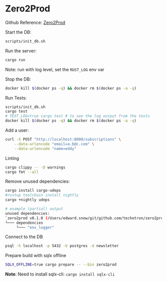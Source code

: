 # Zero2Prod

Github Reference: [Zero2Prod](https://github.com/LukeMathWalker/zero-to-production)


Start the DB:

```bash
scripts/init_db.sh
```

Run the server:

```bash
cargo run
```

Note: run with log level, set the `RUST_LOG` env var

Stop the DB:

```bash
docker kill $(docker ps -q) && docker rm $(docker ps -a -q)
```

Run Tests:
```bash
scripts/init_db.sh
cargo test
# TEST_LOG=true cargo test # to see the log output from the tests
docker kill $(docker ps -q) && docker rm $(docker ps -a -q)
```

Add a user:

```bash
curl -X POST "http://localhost:8000/subscriptions" \
    --data-urlencode "email=a.b@c.com" \
    --data-urlencode "name=eddy"
```

Linting
```bash
cargo clippy -- -D warnings
cargo fmt --all
```

Remove unused dependencies:

```bash
cargo install cargo-udeps
#rustup toolchain install nightly
cargo +nightly udeps

# example (partial) output
unused dependencies:
`zero2prod v0.1.0 (/Users/edward.snow/git/github.com/techotron/zero2prod)`
└─── dependencies
     └─── "env_logger"
```

Connect to the DB
```bash
psql -h localhost -p 5432 -U postgres -d newsletter
```

Prepare build with sqlx offline
```bash
SQLX_OFFLINE=true cargo prepare -- --bin zero2prod
```

**Note**: Need to install sqlx-cli: `cargo install sqlx-cli`